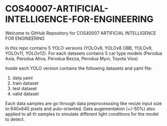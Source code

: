 # COS40007-ARTIFICIAL-INTELLIGENCE-FOR-ENGINEERING
Welcome to GitHub Repository for COS40007 ARTIFICIAL INTELLIGENCE FOR ENGINEERING

In this repo contains 5 YOLO versions (YOLOv8, YOLOv8 OBB, YOLOv9, YOLOv11, YOLOv12). For each datasets contains 5 car type models (Perodua Axia, Perodua Ativa, Perodua Bezza, Perodua Myvi, Toyota Vios)

Inside each YOLO version contains the following datasets and yaml file:
1. data.yaml
2. train dataset
3. test dataset
4. valid dataset

Each data samples are go through data preprocesssing like resize input size to 640x640 pixels and auto-oriented. Data augementation (+/-50%) also applied to all th samples to simulate different light conditions for the model to detect.
